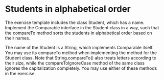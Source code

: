 
# Students in alphabetical order

The exercise template includes the class Student, which has a name. Implement the Comparable interface in the Student class in a way, such that the compareTo method sorts the students in alphabetical order based on their names.

The name of the Student is a String, which implements Comparable itself. You may use its compareTo method when implementing the method for the Student class. Note that String.compareTo() also treats letters according to their size, while the compareToIgnoreCase method of the same class ignores the capitalization completely. You may use either of these methods in the exercise.
